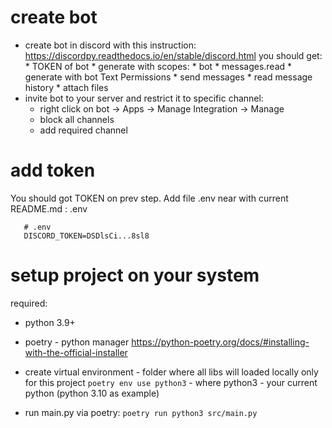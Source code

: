 # create bot
- create bot in discord with this instruction:
   https://discordpy.readthedocs.io/en/stable/discord.html
   you should get:
      * TOKEN of bot
      * generate with scopes:
         * bot
         * messages.read
      * generate with bot Text Permissions
         * send messages
         * read message history
         * attach files
- invite bot to your server and restrict it to specific channel:
   * right click on bot -> Apps -> Manage Integration -> Manage
   * block all channels
   * add required channel

# add token
   You should got TOKEN on prev step. 
   Add file .env near with current README.md :
   .env
   ```
      # .env
      DISCORD_TOKEN=DSDlsCi...8sl8
   ```

# setup project on your system
required: 
   * python 3.9+
   * poetry - python manager
      https://python-poetry.org/docs/#installing-with-the-official-installer

* create virtual environment - folder where all libs will loaded locally only for this project `poetry env use python3` - where python3 - your current python (python 3.10 as example)
* run main.py via poetry: `poetry run python3 src/main.py`